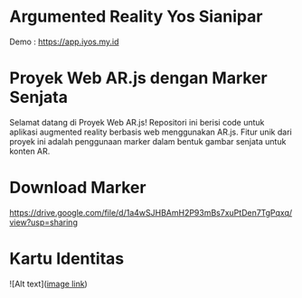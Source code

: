 # Argumented Reality Yos Sianipar
Demo : https://app.iyos.my.id


# Proyek Web AR.js dengan Marker Senjata
Selamat datang di Proyek Web AR.js! Repositori ini berisi code untuk aplikasi augmented reality berbasis web menggunakan AR.js. Fitur unik dari proyek ini adalah penggunaan marker dalam bentuk gambar senjata untuk konten AR.

# Download Marker 
https://drive.google.com/file/d/1a4wSJHBAmH2P93mBs7xuPtDen7TgPqxq/view?usp=sharing

# Kartu Identitas
![Alt text]([image link](https://raw.githubusercontent.com/vianpr0/Augmented-Reality/imagetraking/Object/imgTrackingnew/1.png))
